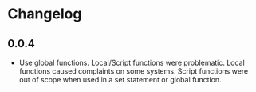 Changelog
=========

0.0.4
-----

* Use global functions. Local/Script functions were problematic.
	Local functions caused complaints on some systems.
	Script functions were out of scope when used in a set statement
	or global function.
